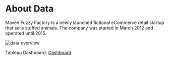 # About Data
Maven Fuzzy Factory is a newly launched fictional eCommerce retail startup that sells stuffed animals.
The company was started in March 2012 and operated until 2015.

![data overview](https://github.com/javeriafiaz/Web_Analytics/assets/135190132/34468cde-d153-4003-bc43-b266b36aaad9)

Tableau Dashboard: 
[Dashboard](https://public.tableau.com/app/profile/javeria.fiaz/viz/Book1_16884079470240/utm_sourcedashboard)
